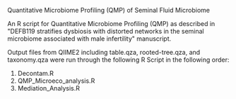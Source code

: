 Quantitative Microbiome Profiling (QMP) of Seminal Fluid Microbiome

An R script for Quantitative Microbiome Profiling (QMP) as described in "DEFB119 stratifies dysbiosis with distorted networks in the seminal microbiome associated with male infertility" manuscript.

Output files from QIIME2 including table.qza, rooted-tree.qza, and taxonomy.qza were run through the following R Script in the following order:

1. Decontam.R
2. QMP_Microeco_analysis.R
3. Mediation_Analysis.R
